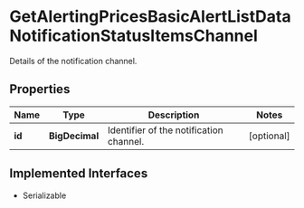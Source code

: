 

# GetAlertingPricesBasicAlertListDataNotificationStatusItemsChannel

Details of the notification channel.

## Properties

Name | Type | Description | Notes
------------ | ------------- | ------------- | -------------
**id** | **BigDecimal** | Identifier of the notification channel. |  [optional]


## Implemented Interfaces

* Serializable


